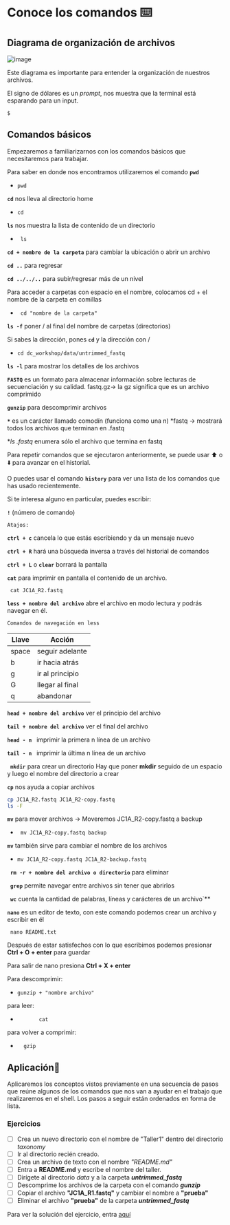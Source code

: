 # Conoce los comandos ⌨️


## Diagrama  de organización de archivos

![image](https://github.com/landalab0/IntroduccionBioinformaticaLinux/assets/160525027/539c9c88-8b8a-4b46-a6bf-b185b71b712a)

Este diagrama es importante para entender la organización de nuestros archivos. 

El signo de dólares es un *prompt*, nos muestra que la terminal está esparando para un input.

 ``` bash 
 $
 ```

## Comandos básicos

Empezaremos a familiarizarnos con los comandos básicos que necesitaremos para trabajar.

Para saber en donde nos encontramos utilizaremos el comando **`pwd`** 
*     pwd

**`cd`**      nos lleva al directorio home
*     cd
  
**`ls`** nos muestra la lista de contenido de un directorio

*      ls                            

**`cd + nombre de la carpeta`**  para cambiar la ubicación o abrir un archivo

**`cd ..`** para regresar

**`cd ../../..`** para subir/regresar más de un nivel

Para acceder a carpetas con espacio en el nombre, colocamos cd + el nombre de la carpeta en comillas  
*      cd "nombre de la carpeta"

**`ls -f`** poner / al final del nombre de carpetas (directorios)

Si sabes la dirección, pones **`cd`** y la dirección con /
  *     cd dc_workshop/data/untrimmed_fastq

**`ls -l`** para mostrar los detalles de los archivos 

**`FASTQ`** es un formato para almacenar información sobre lecturas de secuenciación y su calidad.
fastq.gz-> la gz significa que es un archivo comprimido 

**`gunzip`** para descomprimir archivos

**` * `** es un carácter llamado comodín (funciona como una n) 
       *fastq -> mostrará todos los archivos que terminan en .fastq

**ls *.fastq** enumera sólo el archivo que termina en fastq

Para repetir comandos que se ejecutaron anteriormente, se puede usar ⬆️ o ⬇️ para avanzar en el historial.

O puedes usar el comando **` history `** para ver una lista de los comandos que has usado recientemente.

Si te interesa alguno en particular, puedes escribir:

**`!`** (número de comando) 

`Atajos:` 

**`ctrl + c`**   cancela lo que estás escribiendo y da un mensaje nuevo

**`ctrl + R`**   hará una búsqueda inversa a través del historial de comandos

**` ctrl + L `** o **`clear`** borrará la pantalla


**`cat`** para imprimir en pantalla el contenido de un archivo.

     cat JC1A_R2.fastq 


**`less + nombre del archivo`** abre el archivo en modo lectura y podrás navegar en él.


`Comandos de navegación en less `


| Llave         | Acción           |
| ------------- | -------------    |
|   space       | seguir adelante  |
|     b         | ir hacia atrás   |
|     g         | ir al principio  |
|     G         | llegar al final  |
|     q         |  abandonar       |


**` head + nombre del archivo `** ver el principio del archivo

**` tail + nombre del archivo `**  ver el final del archivo

**` head - n  `**  imprimir la primera n línea de un archivo 

**` tail - n  `**  imprimir la última n línea de un archivo 

**` mkdir`** para crear un directorio 
Hay que poner **mkdir** seguido de un espacio y luego el nombre del directorio a crear

**`cp`** nos ayuda a copiar archivos

 ``` bash 
 cp JC1A_R2.fastq JC1A_R2-copy.fastq
 ls -F
 ```


**`mv`** para mover archivos -> Moveremos JC1A_R2-copy.fastq a backup

*      mv JC1A_R2-copy.fastq backup    

**`mv`** también sirve para cambiar el nombre de los archivos

*     mv JC1A_R2-copy.fastq JC1A_R2-backup.fastq

**` rm -r + nombre del archivo o directorio`** para eliminar

**` grep`** permite navegar entre archivos sin tener que abrirlos

**` wc`** cuenta la cantidad de palabras, líneas y carácteres de un archivo`**

**`nano`** es un editor de texto, con este comando podemos crear un archivo y escribir en él

     nano README.txt

Después de estar satisfechos con lo que escribimos podemos presionar **Ctrl + O + enter**  para guardar 

Para salir de nano presiona **Ctrl + X + enter** 

Para descomprimir:
*     gunzip + "nombre archivo"
para leer:
*            cat
para volver a comprimir: 
*       gzip

## Aplicación💾
Aplicaremos los conceptos vistos previamente en una secuencia de pasos que reúne algunos de los comandos que nos van a ayudar en el trabajo que realizaremos en el shell. Los pasos a seguir están ordenados en forma de lista.

###   Ejercicios
- [ ] Crea un nuevo directorio con el nombre de "Taller1" dentro del directorio *taxonomy* 
- [ ] Ir al directorio recién creado.
- [ ] Crea un archivo de texto con el nombre *"README.md"*
- [ ] Entra a **README.md** y escribe el nombre del taller.
- [ ] Dirígete al directorio *data* y a la carpeta ***untrimmed_fastq***
- [ ] Descomprime los archivos de la carpeta con el comando  ***gunzip***
- [ ] Copiar el archivo **"JC1A_R1.fastq"** y cambiar el nombre a **"prueba"**
- [ ] Eliminar el archivo **"prueba"** de la carpeta ***untrimmed_fastq***
               
Para ver la solución del ejercicio, entra [aquí](https://github.com/landalab0/IntroduccionBioinformaticaLinux/blob/main/solucion.md)












